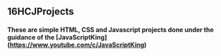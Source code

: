 ## 16HCJProjects
#### These are simple HTML, CSS and Javascript projects done under the guidance of the [JavaScriptKing] (https://www.youtube.com/c/JavaScriptKing)
